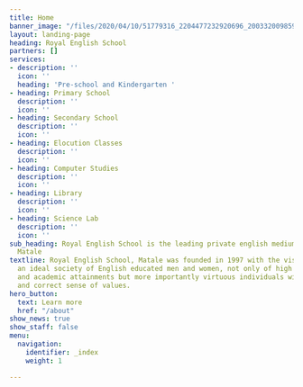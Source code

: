 ```yaml
---
title: Home
banner_image: "/files/2020/04/10/51779316_2204477232920696_2003320098592391168_n.jpg"
layout: landing-page
heading: Royal English School
partners: []
services:
- description: ''
  icon: ''
  heading: 'Pre-school and Kindergarten '
- heading: Primary School
  description: ''
  icon: ''
- heading: Secondary School
  description: ''
  icon: ''
- heading: Elocution Classes
  description: ''
  icon: ''
- heading: Computer Studies
  description: ''
  icon: ''
- heading: Library
  description: ''
  icon: ''
- heading: Science Lab
  description: ''
  icon: ''
sub_heading: Royal English School is the leading private english medium school in
  Matale
textline: Royal English School, Matale was founded in 1997 with the vision of creating
  an ideal society of English educated men and women, not only of high intellectual
  and academic attainments but more importantly virtuous individuals with character
  and correct sense of values.
hero_button:
  text: Learn more
  href: "/about"
show_news: true
show_staff: false
menu:
  navigation:
    identifier: _index
    weight: 1

---
```

